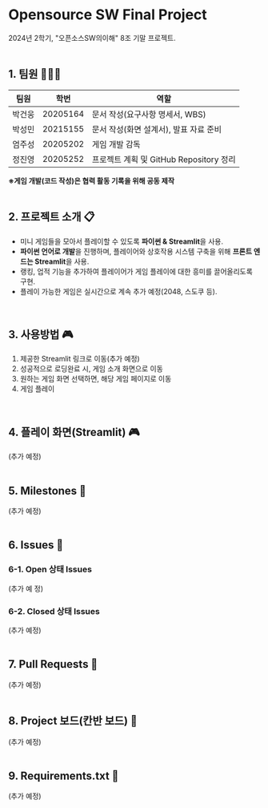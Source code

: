 # Opensource SW Final Project
2024년 2학기, "오픈소스SW의이해" 8조 기말 프로젝트.
<br><br>



## 1. 팀원 🧑‍🤝‍🧑
팀원 | 학번 | 역할
---- | ---- | ----
박건웅 | 20205164 | 문서 작성(요구사항 명세서, WBS)
박성민 | 20215155 | 문서 작성(화면 설계서), 발표 자료 준비
엄주성 | 20205202 | 게임 개발 감독
정진영 | 20205252 | 프로젝트 계획 및 GitHub Repository 정리

**※게임 개발(코드 작성)은 협력 활동 기록을 위해 공동 제작**
<br><br>



## 2. 프로젝트 소개 📋
- 미니 게임들을 모아서 플레이할 수 있도록 **파이썬 & Streamlit**을 사용.
- **파이썬 언어로 개발**을 진행하며, 플레이어와 상호작용 시스템 구축을 위해 **프론트 엔드는 Streamlit**을 사용.
- 랭킹, 업적 기능을 추가하여 플레이어가 게임 플레이에 대한 흥미를 끌어올리도록 구현.
- 플레이 가능한 게임은 실시간으로 계속 추가 예정(2048, 스도쿠 등).
<br>



## 3. 사용방법 🎮
1. 제공한 Streamlit 링크로 이동(추가 예정)
2. 성공적으로 로딩완료 시, 게임 소개 화면으로 이동
3. 원하는 게임 화면 선택하면, 해당 게임 페이지로 이동
4. 게임 플레이
<br>



## 4. 플레이 화면(Streamlit) 🎮
(추가 예정)
<br><br>



## 5. Milestones 🤝
(추가 예정)
<br><br>



## 6. Issues 🤝
### 6-1. Open 상태 Issues
(추가 예 정)
### 6-2. Closed 상태 Issues
(추가 예정)
<br><br>



## 7. Pull Requests 🤝
(추가 예정)
<br><br>



## 8. Project 보드(칸반 보드) 🤝
(추가 예정)
<br><br>



## 9. Requirements.txt 📰
(추가 예정)
<br><br>
